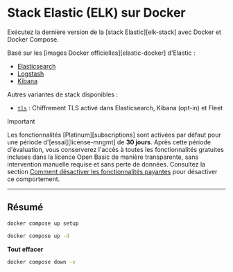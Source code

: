 # Stack Elastic (ELK) sur Docker

Exécutez la dernière version de la [stack Elastic][elk-stack] avec Docker et Docker Compose.

Basé sur les [images Docker officielles][elastic-docker] d'Elastic :

* [Elasticsearch](https://github.com/elastic/elasticsearch/tree/main/distribution/docker)
* [Logstash](https://github.com/elastic/logstash/tree/main/docker)
* [Kibana](https://github.com/elastic/kibana/tree/main/src/dev/build/tasks/os_packages/docker_generator)

Autres variantes de stack disponibles :

* [`tls`](https://github.com/deviantony/docker-elk/tree/tls) : Chiffrement TLS activé dans Elasticsearch, Kibana (opt-in) et Fleet

> [!IMPORTANT]
> Les fonctionnalités [Platinum][subscriptions] sont activées par défaut pour une période d'[essai][license-mngmt] de **30 jours**. Après cette période d'évaluation, vous conserverez l'accès à toutes les fonctionnalités gratuites incluses dans la licence Open Basic de manière transparente, sans intervention manuelle requise et sans perte de données. Consultez la section [Comment désactiver les fonctionnalités payantes](#comment-désactiver-les-fonctionnalités-payantes) pour désactiver ce comportement.

---

## Résumé

```sh
docker compose up setup
```

```sh
docker compose up -d
```

**Tout effacer**

```sh
docker compose down -v
```